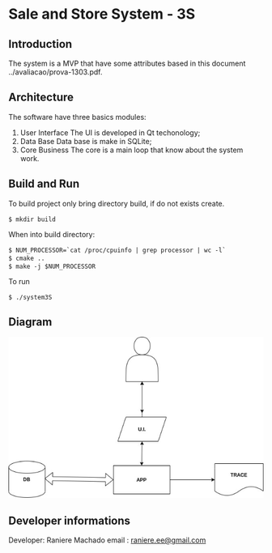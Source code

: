 # Sale and Store System - 3S

## Introduction
The system is a MVP that have some attributes based in this document ../avaliacao/prova-1303.pdf.

## Architecture

The software have three basics modules:
1. User Interface 
	The UI is developed in Qt techonology;
2. Data Base
	Data base is make in SQLite;
3. Core Business
	The core is a main loop that know about the system work.

## Build and Run

To build project only bring directory build, if do not exists create.
```
$ mkdir build
```

When into build directory:
```
$ NUM_PROCESSOR=`cat /proc/cpuinfo | grep processor | wc -l`
$ cmake ..
$ make -j $NUM_PROCESSOR
```

To run
```
$ ./system3S
```
## Diagram

![Application Diagram](../documentacao/system3S.jpg?raw=true "Title")

## Developer informations
Developer: Raniere Machado
email    : raniere.ee@gmail.com
